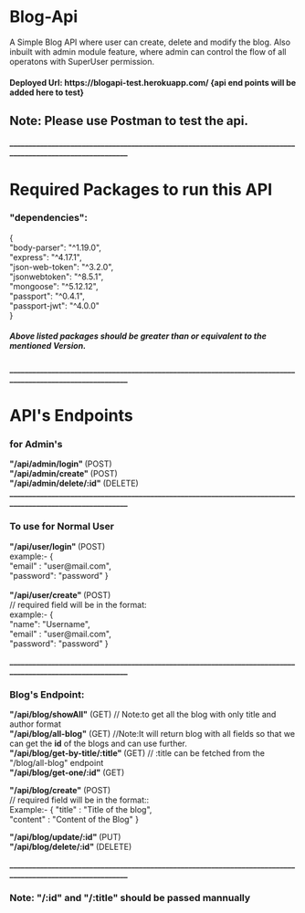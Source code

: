 # Blog-Api
A Simple Blog API  where user can create, delete and modify the blog. Also inbuilt with admin module feature, where admin can control the flow of all operatons with SuperUser permission.

<h4> Deployed Url: https://blogapi-test.herokuapp.com/ {api end points will be added here to test} </h4> 

<h2> Note: <b>Please use Postman to test the api.</b> </h2>
<b>__________________________________________________________________________________________________________</b>

# Required Packages to run this API
   <h3>"dependencies":</h3>
   {</br>
      "body-parser": "^1.19.0",</br>
      "express": "^4.17.1",</br>
      "json-web-token": "^3.2.0",</br>
      "jsonwebtoken": "^8.5.1",</br>
      "mongoose": "^5.12.12",</br>
      "passport": "^0.4.1",</br>
      "passport-jwt": "^4.0.0"</br>
      }

<h5>Above listed packages should be greater than or equivalent to the mentioned Version.</h5>
<b>__________________________________________________________________________________________________________</b>

# API's Endpoints

<h3> for Admin's </h3>
<b>"/api/admin/login"  </b>(POST)</br>
<b>"/api/admin/create"  </b>(POST)</br>
<b>"/api/admin/delete/:id" </b> (DELETE) 
<b>__________________________________________________________________________________________________________</b>

<h3> To use for Normal User </h3>
<b>"/api/user/login" </b> (POST)</br>
example:- {</br>
    "email" : "user@mail.com",<br>
    "password": "password"
}
</br>
</br>
<b>"/api/user/create" </b> (POST)</br> 
// required field will be in the format:</br>
example:- {</br>
   "name": "Username",</br>
    "email" : "user@mail.com",<br>
    "password": "password"
}

<b>__________________________________________________________________________________________________________</b>

<h3> Blog's Endpoint: </h3>

<b>"/api/blog/showAll"</b>  (GET) // Note:to get all the blog with only title and author format </br> 
<b>"/api/blog/all-blog"</b>  (GET) //Note:It will return blog with all fields so that we can get the <b>id</b> of the blogs and can use further.</br> 
<b>"/api/blog/get-by-title/:title" </b> (GET) // :title can be fetched from the "/blog/all-blog" endpoint</br> 
<b>"/api/blog/get-one/:id" </b> (GET)</br>

<b>"/api/blog/create" </b> (POST)</br>
// required field will be in the format::</br>
Example:- {
    "title" : "Title of the blog",<br>
    "content" : "Content of the Blog" 
}

<b>"/api/blog/update/:id" </b> (PUT)</br>
<b>"/api/blog/delete/:id" </b> (DELETE)</br>

<b>__________________________________________________________________________________________________________</b>

<h3>Note: "/:id" and "/:title" should be passed mannually </h3> 


